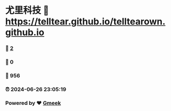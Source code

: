 # 尤里科技 :link: https://telltear.github.io/telltearown.github.io 
### :page_facing_up: [2](https://telltear.github.io/telltearown.github.io/tag.html) 
### :speech_balloon: 0 
### :hibiscus: 956 
### :alarm_clock: 2024-06-26 23:05:19 
### Powered by :heart: [Gmeek](https://github.com/Meekdai/Gmeek)
